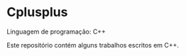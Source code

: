 # Cplusplus
 Linguagem de programação: C++


Este repositório contém alguns trabalhos escritos em C++. 
